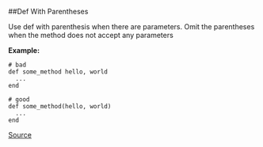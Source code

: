 ##Def With Parentheses

Use def with parenthesis when there are parameters. Omit the parentheses when the method does not accept any parameters

**Example:**

```
# bad
def some_method hello, world
  ...
end

# good
def some_method(hello, world)
  ...
end
```

[Source](http://www.rubydoc.info/gems/rubocop/RuboCop/Cop/Style/DefWithParentheses)
